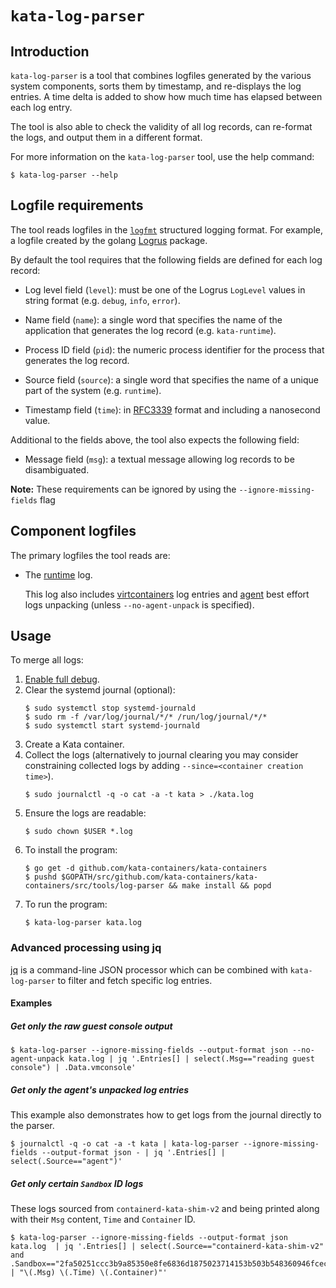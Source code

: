 # `kata-log-parser`

## Introduction

`kata-log-parser` is a tool that combines logfiles generated by the various
system components, sorts them by timestamp, and re-displays the log entries. A
time delta is added to show how much time has elapsed between each log entry.

The tool is also able to check the validity of all log records, can re-format the
logs, and output them in a different format.

For more information on the `kata-log-parser` tool, use the help command:

```
$ kata-log-parser --help
```

## Logfile requirements

The tool reads logfiles in the [`logfmt`](https://brandur.org/logfmt) structured
logging format. For example, a logfile created by the golang
[Logrus](https://godoc.org/github.com/sirupsen/logrus) package.

By default the tool requires that the following fields are defined for each log
record:

- Log level field (`level`): must be one of the Logrus `LogLevel` values
  in string format (e.g. `debug`, `info`, `error`).

- Name field (`name`): a single word that specifies the name of the
  application that generates the log record (e.g. `kata-runtime`).

- Process ID field (`pid`): the numeric process identifier for the process
  that generates the log record.

- Source field (`source`): a single word that specifies the name of a unique
  part of the system (e.g. `runtime`).

- Timestamp field (`time`): in [RFC3339](https://tools.ietf.org/html/rfc3339)
  format and including a nanosecond value.

Additional to the fields above, the tool also expects the following field:

- Message field (`msg`): a textual message allowing log records to be
  disambiguated.

**Note:** These requirements can be ignored by using the `--ignore-missing-fields` flag

## Component logfiles

The primary logfiles the tool reads are:

- The [runtime](../../runtime) log.

  This log also includes
  [virtcontainers](../../runtime/virtcontainers) log entries and
  [agent](../../agent) best effort logs unpacking (unless `--no-agent-unpack` is specified).

## Usage

To merge all logs:

1. [Enable full debug](../../../docs/Developer-Guide.md#enable-full-debug).
1. Clear the systemd journal (optional):
   ```
   $ sudo systemctl stop systemd-journald
   $ sudo rm -f /var/log/journal/*/* /run/log/journal/*/*
   $ sudo systemctl start systemd-journald
   ```
1. Create a Kata container.
1. Collect the logs (alternatively to journal clearing you may consider constraining collected logs by adding `--since=<container creation time>`).
   ```
   $ sudo journalctl -q -o cat -a -t kata > ./kata.log
   ```
1. Ensure the logs are readable:
   ```
   $ sudo chown $USER *.log
   ```
1. To install the program:
   ```
   $ go get -d github.com/kata-containers/kata-containers
   $ pushd $GOPATH/src/github.com/kata-containers/kata-containers/src/tools/log-parser && make install && popd
   ```
1. To run the program:
   ```
   $ kata-log-parser kata.log
   ```

### Advanced processing using jq

[jq](https://stedolan.github.io/jq) is a command-line JSON processor which can be combined with `kata-log-parser`
to filter and fetch specific log entries.

#### Examples

##### Get only the raw guest console output
```
$ kata-log-parser --ignore-missing-fields --output-format json --no-agent-unpack kata.log | jq '.Entries[] | select(.Msg=="reading guest console") | .Data.vmconsole'
```
##### Get only the agent's unpacked log entries
This example also demonstrates how to get logs from the journal directly to the parser.
```
$ journalctl -q -o cat -a -t kata | kata-log-parser --ignore-missing-fields --output-format json - | jq '.Entries[] | select(.Source=="agent")'
```
##### Get only certain `Sandbox` ID logs
These logs sourced from `containerd-kata-shim-v2` and being printed along with their `Msg` content, `Time` and `Container` ID.
```
$ kata-log-parser --ignore-missing-fields --output-format json kata.log  | jq '.Entries[] | select(.Source=="containerd-kata-shim-v2" and .Sandbox=="2fa50251ccc3b9a85350e8fe6836d1875023714153b503b548360946fcec3829") | "\(.Msg) \(.Time) \(.Container)"'
```
